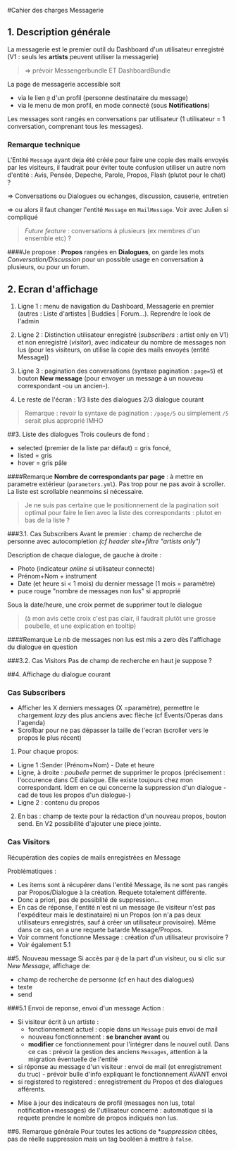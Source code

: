#Cahier des charges Messagerie

## 1. Description générale

La messagerie est le premier outil du Dashboard d'un utilisateur enregistré 
(V1 : seuls les **artists** peuvent utiliser la messagerie)
> => prévoir Messengerbundle ET DashboardBundle

La page de messagerie accessible soit
- via le lien `@` d'un profil (personne destinataire du message)
- via le menu de mon profil, en mode connecté (sous **Notifications**)

Les messages sont rangés en conversations par utilisateur (1 utilisateur = 1 conversation, comprenant tous les messages).

### Remarque technique
 
L'Entité `Message` ayant deja été créée pour faire une copie des mails envoyés par les visiteurs, il faudrait pour 
éviter toute confusion utiliser un autre nom d'entité : Avis, Pensée, Depeche, Parole, Propos, Flash (plutot pour le chat) ?

=> Conversations ou Dialogues ou echanges, discussion, causerie, entretien

=> ou alors il faut changer l'entité `Message` en `MailMessage`. Voir avec Julien si compliqué

>*Future feature* : conversations à plusieurs (ex membres d'un ensemble etc) ?

####Je propose : 
**Propos** rangées en **Dialogues**, on garde les mots *Conversation/Discussion* pour un possible usage en conversation à plusieurs, ou pour un forum.

## 2. Ecran d'affichage

1. Ligne 1 : menu de navigation du Dashboard, Messagerie en premier (autres : Liste d'artistes | Buddies | Forum...). 
Reprendre le look de l'admin

2. Ligne 2 :
Distinction utilisateur enregistré (*subscribers* : artist only en V1) et non enregistré (*visitor*), avec indicateur du
nombre de messages non lus (pour les visiteurs, on utilise la copie des mails envoyés (entité Message))

3. Ligne 3 : pagination des conversations  (syntaxe pagination : `page=5`) et bouton **New message** (pour envoyer un message 
à un nouveau correspondant -ou un ancien-). 

4. Le reste de l'écran : 1/3 liste des dialogues 2/3 dialogue courant

>Remarque : revoir la syntaxe de pagination : `/page/5` ou simplement `/5` serait plus approprié IMHO

##3. Liste des dialogues
Trois couleurs de fond : 
* selected (premier de la liste par défaut) = gris foncé, 
* listed = gris
* hover = gris pâle

####Remarque
**Nombre de correspondants par page** : à mettre en parametre extérieur (`parameters.yml`). 
Pas trop pour ne pas avoir à scroller. La liste est scrollable neanmoins si nécessaire.

>Je ne suis pas certaine que le positionnement de la pagination soit optimal pour faire le lien avec la liste des correspondants : plutot en bas de la liste ?

###3.1. Cas Subscribers
Avant le premier : champ de recherche de personne avec autocompletion *(cf header site+filtre "artists only")*

Description de chaque dialogue, de gauche à droite :
* Photo (indicateur *online* si utilisateur connecté) 
* Prénom+Nom + instrument 
* Date (et heure si < 1 mois) du dernier message (1 mois = paramètre)
* puce rouge "nombre de messages non lus" si approprié

Sous la date/heure, une croix permet de supprimer tout le dialogue 
>(à mon avis cette croix c'est pas clair, il faudrait plutôt une grosse poubelle, et une explication  en tooltip)

####Remarque
Le nb de messages non lus est mis a zero dès l'affichage du dialogue en question

###3.2. Cas Visitors
Pas de champ de recherche en haut je suppose ?


##4. Affichage du dialogue courant
### Cas Subscribers
* Afficher les X derniers messages (X =paramètre), permettre le chargement *lazy* des plus anciens avec flèche (cf Events/Operas dans l'agenda)
* Scrollbar pour ne pas dépasser la taille de l'ecran (scroller vers le propos le plus récent)

1. Pour chaque propos: 
  * Ligne 1 :Sender (Prénom+Nom) - Date et heure
  * Ligne, à droite : *poubelle* permet de supprimer le propos (précisement : l'occurence dans CE dialogue. Elle existe toujours chez mon correspondant. Idem en ce qui concerne la suppression d'un dialogue -cad de tous les propos d'un dialogue-)
  * Ligne 2 : contenu du propos
2. En bas : champ de texte pour la rédaction d'un nouveau propos, bouton send. En V2 possibilité d'ajouter une piece jointe.

### Cas Visitors
Récupération des copies de mails enregistrées en Message

Problématiques :
* Les items sont à récupérer dans l'entité Message, ils ne sont pas rangés par Propos/Dialogue à la création. Requete totalement différente.
* Donc a priori, pas de possiblité de suppression...
* En cas de réponse, l'entité n'est ni un message (le visiteur n'est pas l'expéditeur mais le destinataire) ni un Propos 
(on n'a pas deux utilisateurs enregistrés, sauf à créer un utilisateur provisoire). Même dans ce cas, on a une requete batarde Message/Propos. 
* Voir comment fonctionne Message : création d'un utilisateur provisoire ?
* Voir également 5.1

##5. Nouveau message
Si accès par `@` de la part d'un visiteur, ou si clic sur *New Message*, affichage de:
* champ de recherche de personne (cf en haut des dialogues)
* texte
* send

###5.1 Envoi de reponse, envoi d'un message 
Action : 
* Si visiteur écrit à un artiste :
	* fonctionnement actuel : copie dans un `Message` puis envoi de mail
	* nouveau fonctionnement : **se brancher avant** ou 
	* **modifier** ce fonctionnement pour l'intégrer dans le nouvel outil. Dans ce cas : prévoir la gestion
	des anciens `Messages`, attention à la migration éventuelle de l'entité
* si réponse au message d'un visiteur : envoi de mail (et enregistrement du truc) - prévoir 
bulle d'info expliquant le fonctionnement AVANT envoi
* si registered to registered : enregistrement du Propos et des dialogues afférents.

+ Mise à jour des indicateurs de profil (messages non lus, total notification+messages) 
de l'utilisateur concerné : automatique si la requete prendre le nombre de propos indiqués non lus.

##6. Remarque générale
Pour toutes les actions de **suppression* citées, pas de réelle suppression mais un tag booléen à mettre à `false`.

